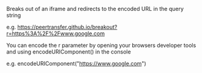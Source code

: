 Breaks out of an iframe and redirects to the encoded URL in the query string

e.g. https://peertransfer.github.io/breakout?r=https%3A%2F%2Fwww.google.com

You can encode the r parameter by opening your browsers developer tools and using encodeURIComponent() in the console

e.g. encodeURIComponent("https://www.google.com")

